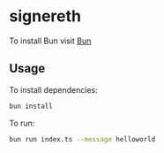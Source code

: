 # signereth

To install Bun visit [Bun](https://bun.sh)

## Usage

To install dependencies:

```bash
bun install
```

To run:

```bash
bun run index.ts --message helloworld
```